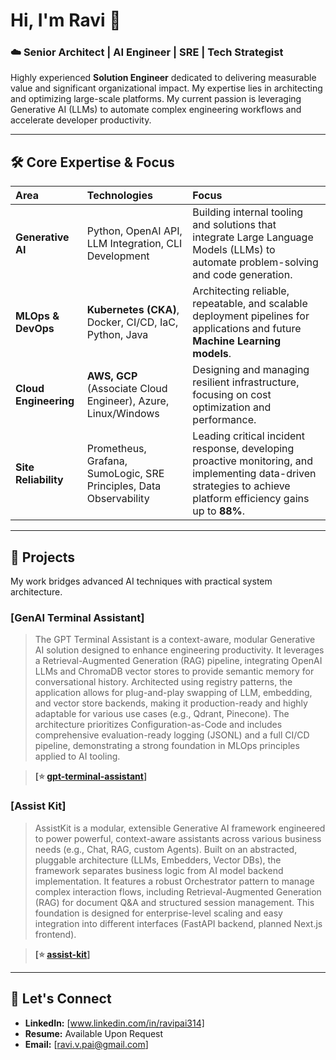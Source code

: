 # Hi, I'm Ravi 👋

### ☁️ Senior Architect | AI Engineer | SRE | Tech Strategist

Highly experienced **Solution Engineer** dedicated to delivering measurable value and significant organizational impact. My expertise lies in architecting and optimizing large-scale platforms. My current passion is leveraging Generative AI (LLMs) to automate complex engineering workflows and accelerate developer productivity.

---

## 🛠️ Core Expertise & Focus

| Area | Technologies | Focus |
| :--- | :--- | :--- |
| **Generative AI** | Python, OpenAI API, LLM Integration, CLI Development | Building internal tooling and solutions that integrate Large Language Models (LLMs) to automate problem-solving and code generation. |
| **MLOps & DevOps**| **Kubernetes (CKA)**, Docker, CI/CD, IaC, Python, Java | Architecting reliable, repeatable, and scalable deployment pipelines for applications and future **Machine Learning models**. |
| **Cloud Engineering**| **AWS, GCP** (Associate Cloud Engineer), Azure, Linux/Windows | Designing and managing resilient infrastructure, focusing on cost optimization and performance. |
| **Site Reliability** | Prometheus, Grafana, SumoLogic, SRE Principles, Data Observability | Leading critical incident response, developing proactive monitoring, and implementing data-driven strategies to achieve platform efficiency gains up to **88%**. |

---

## 🧠 Projects

My work bridges advanced AI techniques with practical system architecture.

### **[GenAI Terminal Assistant]**

> The GPT Terminal Assistant is a context-aware, modular Generative AI solution designed to enhance engineering productivity. It leverages a Retrieval-Augmented Generation (RAG) pipeline, integrating OpenAI LLMs and ChromaDB vector stores to provide semantic memory for conversational history. Architected using registry patterns, the application allows for plug-and-play swapping of LLM, embedding, and vector store backends, making it production-ready and highly adaptable for various use cases (e.g., Qdrant, Pinecone). The architecture prioritizes Configuration-as-Code and includes comprehensive evaluation-ready logging (JSONL) and a full CI/CD pipeline, demonstrating a strong foundation in MLOps principles applied to AI tooling.
 
> **[⭐ [gpt-terminal-assistant](https://github.com/rv314/gpt-terminal-assistant)]**

### **[Assist Kit]**

> AssistKit is a modular, extensible Generative AI framework engineered to power powerful, context-aware assistants across various business needs (e.g., Chat, RAG, custom Agents). Built on an abstracted, pluggable architecture (LLMs, Embedders, Vector DBs), the framework separates business logic from AI model backend implementation. It features a robust Orchestrator pattern to manage complex interaction flows, including Retrieval-Augmented Generation (RAG) for document Q&A and structured session management. This foundation is designed for enterprise-level scaling and easy integration into different interfaces (FastAPI backend, planned Next.js frontend).

> **[⭐ [assist-kit](https://github.com/rv314/assist-kit)]**

---

## 🔗 Let's Connect

* **LinkedIn:** [www.linkedin.com/in/ravipai314]
* **Resume:** Available Upon Request
* **Email:** [ravi.v.pai@gmail.com]
